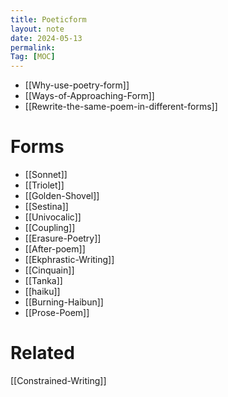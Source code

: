 ```yaml
---
title: Poeticform
layout: note
date: 2024-05-13
permalink:
Tag: [MOC]
---
```


- [[Why-use-poetry-form]]
- [[Ways-of-Approaching-Form]]
- [[Rewrite-the-same-poem-in-different-forms]]

# Forms

- [[Sonnet]]
- [[Triolet]]
- [[Golden-Shovel]]
- [[Sestina]]
- [[Univocalic]]
- [[Coupling]]
- [[Erasure-Poetry]]
- [[After-poem]]
- [[Ekphrastic-Writing]]
- [[Cinquain]]
- [[Tanka]]
-  [[haiku]]
- [[Burning-Haibun]]
- [[Prose-Poem]]

# Related 

[[Constrained-Writing]]
